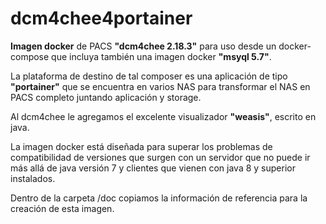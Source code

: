 # dcm4chee4portainer

**Imagen docker** de PACS **"dcm4chee 2.18.3"** para uso desde un docker-compose que incluya también una imagen docker **"msyql 5.7"**.

La plataforma de destino de tal composer es una aplicación de tipo **"portainer"** que se encuentra en varios NAS para transformar el NAS en PACS completo juntando aplicación y storage.

Al dcm4chee le agregamos el excelente visualizador **"weasis"**, escrito en java.

La imagen docker está diseñada para superar los problemas de compatibilidad de versiones que surgen con un servidor que no puede ir más allá de java versión 7 y clientes que vienen con java 8 y superior instalados.

Dentro de la carpeta /doc copiamos la información de referencia para la creación de esta imagen.
